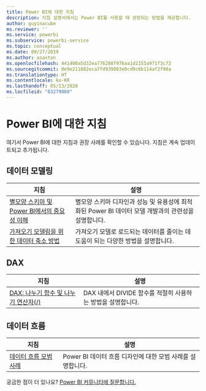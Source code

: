 ```yaml
---
title: Power BI에 대한 지침
description: 지침 설명서에서는 Power BI를 사용할 때 권장되는 방법을 제공합니다.
author: guyinacube
ms.reviewer: ''
ms.service: powerbi
ms.subservice: powerbi-service
ms.topic: conceptual
ms.date: 09/27/2019
ms.author: asaxton
ms.openlocfilehash: 441400a5d32ea776288f976aa1d2155a971f3c72
ms.sourcegitcommit: 0e9e211082eca7fd939803e0cd9c6b114af2f90a
ms.translationtype: HT
ms.contentlocale: ko-KR
ms.lasthandoff: 05/13/2020
ms.locfileid: "83279000"
---
```

# <a name="guidance-for-power-bi"></a>Power BI에 대한 지침

여기서 Power BI에 대한 지침과 권장 사례를 확인할 수 있습니다. 지침은 계속 업데이트되고 추가됩니다.

## <a name="data-modeling"></a>데이터 모델링

| 지침 | 설명 |
| --- | --- |
| [별모양 스키마 및 Power BI에서의 중요성 이해](star-schema.md) | 별모양 스키마 디자인과 성능 및 유용성에 최적화된 Power BI 데이터 모델 개발과의 관련성을 설명합니다. |
| [가져오기 모델링을 위한 데이터 축소 방법](import-modeling-data-reduction.md) | 가져오기 모델로 로드되는 데이터를 줄이는 데 도움이 되는 다양한 방법을 설명합니다. |

## <a name="dax"></a>DAX

| 지침 | 설명 |
| --- | --- |
| [DAX: 나누기 함수 및 나누기 연산자(/)](dax-divide-function-operator.md) | DAX 내에서 DIVIDE 함수를 적절히 사용하는 방법을 설명합니다. |

## <a name="dataflows"></a>데이터 흐름

| 지침 | 설명 |
| --- | --- |
| [데이터 흐름 모범 사례](../transform-model/service-dataflows-best-practices.md) | Power BI 데이터 흐름 디자인에 대한 모범 사례를 설명합니다. |

궁금한 점이 더 있나요? [Power BI 커뮤니티에 질문합니다.](https://community.powerbi.com/)
